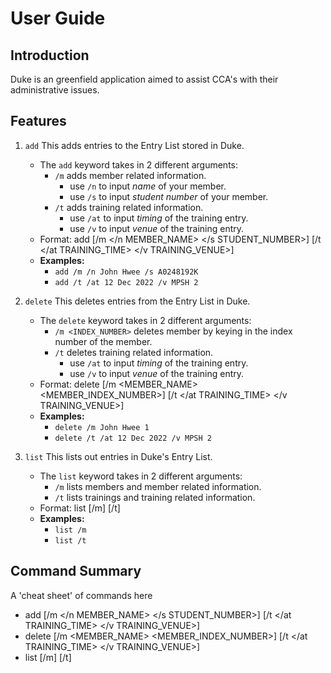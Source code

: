 # User Guide

## Introduction

Duke is an greenfield application aimed to assist CCA's with their administrative issues.

## Features 

1. `add` This adds entries to the Entry List stored in Duke.
    * The `add` keyword takes in 2 different arguments:
      * `/m` adds member related information.
        * use `/n` to input _name_ of your member.
        * use `/s` to input _student number_ of your member.
      * `/t` adds training related information.
        * use `/at` to input _timing_ of the training entry.
        * use `/v` to input _venue_ of the training entry.
    * Format: add [/m </n MEMBER_NAME> </s STUDENT_NUMBER>] [/t </at TRAINING_TIME> </v TRAINING_VENUE>] 
    * **Examples:**
      - `add /m /n John Hwee /s A0248192K`
      - `add /t /at 12 Dec 2022 /v MPSH 2`
          
2. `delete` This deletes entries from the Entry List in Duke.
    * The `delete` keyword takes in 2 different arguments:
       * `/m <INDEX_NUMBER>` deletes member by keying in the index number of the member.
       * `/t` deletes training related information.
         * use `/at` to input _timing_ of the training entry.
         * use `/v` to input _venue_ of the training entry.
    * Format: delete [/m <MEMBER_NAME> <MEMBER_INDEX_NUMBER>] [/t </at TRAINING_TIME> </v TRAINING_VENUE>]
    * **Examples:**
      - `delete /m John Hwee 1`
      - `delete /t /at 12 Dec 2022 /v MPSH 2`
            
3. `list` This lists out entries in Duke's Entry List.
    * The `list` keyword takes in 2 different arguments:
       * `/m` lists members and member related information.
       * `/t` lists trainings and training related information.
    * Format: list [/m] [/t]
    * **Examples:**
      - `list /m`
      - `list /t`


## Command Summary

A 'cheat sheet' of commands here

* add [/m </n MEMBER_NAME> </s STUDENT_NUMBER>] [/t </at TRAINING_TIME> </v TRAINING_VENUE>]
* delete [/m <MEMBER_NAME> <MEMBER_INDEX_NUMBER>] [/t </at TRAINING_TIME> </v TRAINING_VENUE>]
* list [/m] [/t]
